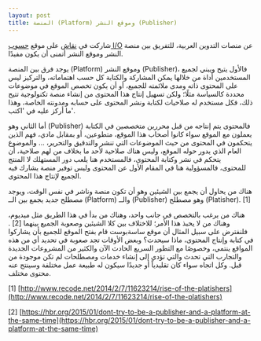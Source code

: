 ```yaml
---
layout: post
title: المنصة (Platform) وموقع النشر (Publisher)
---
```


شاركت في [نقاش](https://io.hsoub.com/content/40844-%D9%83%D9%8A%D9%81-%D8%AA%D8%A8%D9%84%D9%8A-%D9%85%D9%86%D8%B5%D8%A7%D8%AA-%D8%A7%D9%84%D8%AA%D8%AF%D9%88%D9%8A%D9%86-%D8%A7%D9%84%D8%B9%D8%B1%D8%A8%D9%8A%D8%A9-%D8%A7%D9%84%D9%8A%D9%88%D9%85) على موقع [حسوب I/O](https://io.hsoub.com) عن منصات التدوين العربية، للتفريق بين منصة النشر وموقع النشر أتمنى أن يكون مفيدًا.

يوجد فرق بين المنصة (Platform) وموقع النشر (Publisher)، فالأول يتيح ويبني لجميع المستخدمين أداة من خلالها يمكن المشاركة والكتابة كل حسب اهتماماته، والتركيز ليس على المحتوى ذاته ومدى ملائمته للجميع، أو أن يكون تخصص الموقع في موضوعات محددة كالسياسة مثلًا؛ ولكن تسهيل إنتاج هذا المحتوى من إنشاء منصة تكنولوجية تتيح ذلك، فكل مستخدم له صلاحيات لكتابة ونشر المحتوى على حسابه ومدونته الخاصة، وهذا ما أركز عليه في 'اكتب'.

أما الثاني وهو (Publisher) فالمحتوى يتم إنتاجه من قبل محررين متخصصين في الكتابة يعملون مع الموقع سواء كانوا أصحاب هذا الموقع، متطوعين، أو بمقابل مادي، فهم الذين يتحكمون في المحتوى من حيث الموضوعات التي تنشر والتدقيق والتحرير، ... والموضوع العام الذي يدور حوله الموقع، وليس هناك صلاحية لأحد ما بخلاف من لهم صلاحية، أن يتحكم في نشر وكتابة المحتوى، فالمستخدم هنا يلعب دور المستهلك لا المنتج للمحتوى، فالمسؤولية هنا في المقام الأول عن المحتوى وليس توفير منصة يشارك فيه الجميع لإنتاج هذا المحتوى.

هناك من يحاول أن يجمع بين الشيئين وهو أن تكون منصة وناشر في نفس الوقت، ويوجد مصطلح جديد يجمع بين الــ (Platform) والــ (Publisher) وهو مصطلح (Platisher). [1]

هناك من يرغب بالتخصص في جانب واحد، وهناك من بدأ في هذا الطريق مثل ميديوم، وهناك من لا يحبذ هذا الأمر؛ للاختلاف بين كلا الشيئين وصعوبة الجميع بينهما [2] . فلنفترض على سبيل المثال أن موقع ساسةبوست قام بفتح الموقع للجميع بأن يشاركوا في كتابة وإنتاج المحتوى، ماذا سيحدث؟ وبعض الأوقات تجد صعوبة في تحديد أي من هذه المواقع ينتمي، وخصوصًا مع التطور السريع الحادث الآن والكثير من المشروعات الجديدة والتجارب التي تحدث والتي تؤدي إلى إنشاء خدمات ومصطلحات لم تكن موجودة من قبل. وكل اتجاه سواء كان تقليدياً أو جديدًا سيكون له طبيعة عمل مختلفة وسينتج عنه محتوى مختلف.

[1] [http://www.recode.net/2014/2/7/11623214/rise-of-the-platishers](http://www.recode.net/2014/2/7/11623214/rise-of-the-platishers)

[2] [https://hbr.org/2015/01/dont-try-to-be-a-publisher-and-a-platform-at-the-same-time](https://hbr.org/2015/01/dont-try-to-be-a-publisher-and-a-platform-at-the-same-time)